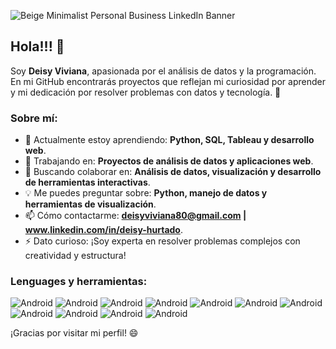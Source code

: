 ![Beige Minimalist Personal Business LinkedIn Banner](https://github.com/user-attachments/assets/e4c488b8-8392-44da-87d8-2e19f4a90d57)

## Hola!!! 👋

Soy **Deisy Viviana**, apasionada por el análisis de datos y la programación. En mi GitHub encontrarás proyectos que reflejan mi curiosidad por aprender y mi dedicación por resolver problemas con datos y tecnología. 🌟

### Sobre mí:
- 🌱 Actualmente estoy aprendiendo: **Python, SQL, Tableau y desarrollo web**.
- 🚀 Trabajando en: **Proyectos de análisis de datos y aplicaciones web**.
- 🤝 Buscando colaborar en: **Análisis de datos, visualización y desarrollo de herramientas interactivas**.
- 💡 Me puedes preguntar sobre: **Python, manejo de datos y herramientas de visualización**.
- 📫 Cómo contactarme: **deisyviviana80@gmail.com | www.linkedin.com/in/deisy-hurtado**.
- ⚡ Dato curioso: ¡Soy experta en resolver problemas complejos con creatividad y estructura!

### Lenguages y herramientas:

![Android](https://img.shields.io/badge/Lenguage-Pandas-blue)
![Android](https://img.shields.io/badge/Lenguage-SQL-blue)
![Android](https://img.shields.io/badge/Herramientas-Pandas-green)
![Android](https://img.shields.io/badge/Herramientas-Matplotlib_Seaborn-green)
![Android](https://img.shields.io/badge/Herramientas-Plotly/Plotly_Express-green)
![Android](https://img.shields.io/badge/Herramientas-Streamlit-green)
![Android](https://img.shields.io/badge/Herramientas-Jupyter_Notebook-green)
![Android](https://img.shields.io/badge/Herramientas-GitHub-green)
![Android](https://img.shields.io/badge/Herramientas-Excel_Word_PowerPoint-green)
![Android](https://img.shields.io/badge/Herramientas-VSCode-green)
![Android](https://img.shields.io/badge/Herramientas-Tableau-green)


¡Gracias por visitar mi perfil! 😄
